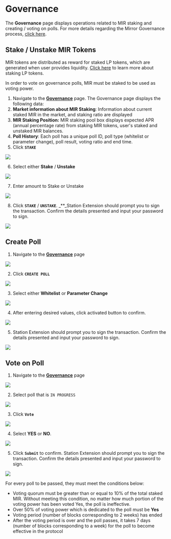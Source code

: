 # Governance

The **Governance** page displays operations related to MIR staking and creating / voting on polls. For more details regarding the Mirror Governance process, [click here](../../protocol/governance.md).

## Stake / Unstake MIR Tokens

MIR tokens are distributed as reward for staked LP tokens, which are generated when user provides liquidity. [Click here](stake.md) to learn more about staking LP tokens.

In order to vote on governance polls, MIR must be staked to be used as voting power.

1. Navigate to the [**Governance**](https://app-staging.mirrorprotocol.com/gov) page. The Governance page displays the following data:
2. **Market information about MIR Staking**: Information about current staked MIR in the market, and staking ratio are displayed
3. **MIR Staking Position:** MIR staking pool box displays expected APR \(annual percentage rate\) from staking MIR tokens, user's staked and unstaked MIR balances.
4. **Poll History**: Each poll has a unique poll ID, poll type \(whitelist or parameter change\), poll result, voting ratio and end time.
5. Click **`STAKE`**

![](../../.gitbook/assets/image%20%2840%29.png)

6. Select either **Stake** / **Unstake**

![](../../.gitbook/assets/image%20%2838%29.png)

7. Enter amount to Stake or Unstake

![](../../.gitbook/assets/image%20%2830%29.png)

8. Click **`STAKE`** / **`UNSTAKE`**. _\*\*_Station Extension should prompt you to sign the transaction. Confirm the details presented and input your password to sign.

![](../../.gitbook/assets/image%20%2867%29.png)

## Create Poll

1. Navigate to the [**Governance**](https://app-staging.mirrorprotocol.com/gov) page

![](../../.gitbook/assets/image%20%2851%29.png)

2. Click **`CREATE POLL`**

![](../../.gitbook/assets/image%20%2843%29.png)

3. Select either **Whitelist** or **Parameter Change**

![](../../.gitbook/assets/image%20%2820%29.png)

4. After entering desired values, click activated button to confirm. 

![](../../.gitbook/assets/image%20%2839%29.png)

5. Station Extension should prompt you to sign the transaction. Confirm the details presented and input your password to sign.

![](../../.gitbook/assets/image%20%2861%29.png)

## Vote on Poll

1. Navigate to the [**Governance**](https://app-staging.mirrorprotocol.com/gov) page

![](../../.gitbook/assets/image%20%2854%29.png)

2. Select poll that is `IN PROGRESS`

![](../../.gitbook/assets/image%20%2845%29.png)

3. Click **`Vote`**

![](../../.gitbook/assets/image%20%2826%29.png)

4. Select **YES** or **NO**. 

![](../../.gitbook/assets/image%20%2831%29.png)

5. Click **`Submit`** to confirm. Station Extension should prompt you to sign the transaction. Confirm the details presented and input your password to sign.

![](../../.gitbook/assets/image%20%2844%29.png)

For every poll to be passed, they must meet the conditions below:

* Voting quorum must be greater than or equal to 10% of the total staked MIR. Without meeting this condition, no matter how much portion of the voting power has been voted Yes, the poll is ineffective.
* Over 50% of voting power which is dedicated to the poll must be **Yes**
* Voting period \(number of blocks corresponding to 2 weeks\) has ended
* After the voting period is over and the poll passes, it takes 7 days \(number of blocks corresponding to a week\) for the poll to become effective in the protocol 

